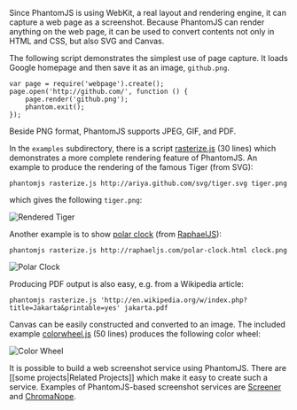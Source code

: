 Since PhantomJS is using WebKit, a real layout and rendering engine, it can capture a web page as a screenshot. Because PhantomJS can render anything on the web page, it can be used to convert contents not only in HTML and CSS, but also SVG and Canvas.

The following script demonstrates the simplest use of page capture. It loads Google homepage and then save it as an image, `github.png`.

```
var page = require('webpage').create();
page.open('http://github.com/', function () {
    page.render('github.png');
    phantom.exit();
});
```

Beside PNG format, PhantomJS supports JPEG, GIF, and PDF.

In the `examples` subdirectory, there is a script [rasterize.js](https://github.com/ariya/phantomjs/blob/master/examples/rasterize.js) (30 lines) which demonstrates a more complete rendering feature of PhantomJS. An example to produce the rendering of the famous Tiger (from SVG):

```
phantomjs rasterize.js http://ariya.github.com/svg/tiger.svg tiger.png
```
which gives the following `tiger.png`:

![Rendered Tiger](http://lh6.ggpht.com/_Oijhf1ZPv-4/TR6iM8J0KrI/AAAAAAAABy4/RCZ8Eg567LM/s400/tiger.png)

Another example is to show [polar clock](http://raphaeljs.com/polar-clock.html) (from [RaphaelJS](http://raphaeljs.com)):

```
phantomjs rasterize.js http://raphaeljs.com/polar-clock.html clock.png
```
![Polar Clock](https://lh5.googleusercontent.com/_Oijhf1ZPv-4/TUuUx1o-tuI/AAAAAAAAB00/Ba-Gxl5Zp6Q/s288/polar-clock.png)

Producing PDF output is also easy, e.g. from a Wikipedia article:

```
phantomjs rasterize.js 'http://en.wikipedia.org/w/index.php?title=Jakarta&printable=yes' jakarta.pdf
```

Canvas can be easily constructed and converted to an image. The included example [colorwheel.js](https://github.com/ariya/phantomjs/blob/master/examples/colorwheel.js) (50 lines) produces the following color wheel:

![Color Wheel](https://lh3.googleusercontent.com/-xSIzxPtJULw/TVzeP4NPMDI/AAAAAAAAB10/k-c8jB6I5Cg/s288/colorwheel.png)

It is possible to build a web screenshot service using PhantomJS. There are [[some projects|Related Projects]] which make it easy to create such a service. Examples of PhantomJS-based screenshot services are [Screener](http://screener.brachium-system.net) and [ChromaNope](http://chromanope.com/).